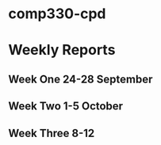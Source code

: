 # comp330-cpd
# Weekly Reports

## Week One 24-28 September

## Week Two 1-5 October

## Week Three 8-12
